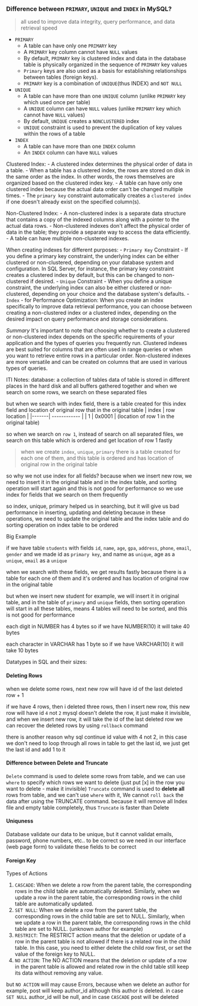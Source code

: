 ### Difference between `PRIMARY`, `UNIQUE` and `INDEX` in MySQL?
> all used to improve data integrity, query performance, and data retrieval speed
- `PRIMARY`
  - A table can have only one `PRIMARY` key
  - A `PRIMARY` key column cannot have `NULL` values
  - By default, `PRIMARY` key is clustered index and data in the database table is physically organized in the sequence of `PRIMARY` key values
  - `Primary` keys are also used as a basis for establishing relationships between tables (foreign keys).
  - `PRIMARY` key is a combination of `UNIQUE`(thus INDEX) and `NOT NULL`
- `UNIQUE`
  - A table can have more than one `UNIQUE` column (unlike `PRIMARY` key which used once per table)
  - A `UNIQUE` column can have `NULL` values (unlike `PRIMARY` key which cannot have `NULL` values)
  - By default, `UNIQUE` creates a `NONCLUSTERED` index
  - `UNIQUE` constraint is used to prevent the duplication of key values within the rows of a table
- `INDEX`
  - A table can have more than one `INDEX` column
  - An `INDEX` column can have `NULL` values

Clustered Index:
    - A clustered index determines the physical order of data in a table.
    - When a table has a clustered index, the rows are stored on disk in the same order as the index. In other words, the rows themselves are organized based on the clustered index key.
    - A table can have only one clustered index because the actual data order can't be changed multiple times.
    - The `primary key` constraint automatically creates a `clustered index` if one doesn't already exist on the specified column(s).

Non-Clustered Index:
    - A non-clustered index is a separate data structure that contains a copy of the indexed columns along with a pointer to the actual data rows.
    - Non-clustered indexes don't affect the physical order of data in the table; they provide a separate way to access the data efficiently.
    - A table can have multiple non-clustered indexes.


When creating indexes for different purposes:
    - `Primary Key` Constraint
        - If you define a primary key constraint, the underlying index can be either clustered or non-clustered, depending on your database system and configuration. In SQL Server, for instance, the primary key constraint creates a clustered index by default, but this can be changed to non-clustered if desired.
    - `Unique` Constraint
        - When you define a unique constraint, the underlying index can also be either clustered or non-clustered, depending on your choice and the database system's defaults.
    - `Index`
        - for Performance Optimization: When you create an index specifically to improve data retrieval performance, you can choose between creating a non-clustered index or a clustered index, depending on the desired impact on query performance and storage considerations.

_Summary_
It's important to note that choosing whether to create a clustered or non-clustered index depends on the specific requirements of your application and the types of queries you frequently run. Clustered indexes are best suited for columns that are often used in range queries or when you want to retrieve entire rows in a particular order. Non-clustered indexes are more versatile and can be created on columns that are used in various types of queries.



ITI Notes:
database: a collection of tables
data of table is stored in different places in the hard disk and all buffers gathered together
and when we search on some rows, we search on these separated files

but when we search with index field, there is a table created for this index field and location of original row that in the original table
| index | row location |
|-------| ------------ |
| 1     | 0x0001       | (location of row 1 in the original table)

so when we search on `row 1`, instead of search on all separated files, we search on this table which is ordered and get location of row 1 fastly
> when we create `index`, `unique`, `primary` there is a table created for each one of them, and this table is ordered and has location of original row in the original table


so why we not use index for all fields?
because when we insert new row, we need to insert it in the original table and in the index table, and sorting operation will start again and this is not good for performance
so we use index for fields that we search on them frequently

so index, unique, primary helped us in searching, but it will give us bad performance in inserting, updating and deleting
because in these operations, we need to update the original table and the index table and do sorting operation on index table to be ordered



Big Example

if we have table `students` with fields `id`, `name`, `age`, `gpa`, `address`, `phone`, `email`, `gender`
and we made id as `primary key`, and name as `unique`, age as a `unique`, `email` as a `unique`

when we search with these fields, we get results fastly because there is a table for each one of them and it's ordered and has location of original row in the original table

but when we insert new student for example, we will insert it in original table, and in the table of `primary` and `unique` fields, then sorting operation will start in all these tables, means 4 tables will need to be sorted, and this is not good for performance


each digit in NUMBER has 4 bytes
so if we have NUMBER(10) it will take 40 bytes

each character in VARCHAR has 1 byte
so if we have VARCHAR(10) it will take 10 bytes

Datatypes in SQL and their sizes:


#### Deleting Rows
when we delete some rows, next new row will have id of the last deleted row + 1

if we have 4 rows, then i deleted three rows, then I insert new row, this new row will have id `4` not `2`
mysql doesn't delete the row, it just make it invisible, and when we insert new row, it will take the id of the last deleted row
we can recover the deleted rows by using `rollback` command

there is another reason why sql continue id value with 4 not 2, in this case we don't need to loop through all rows in table to get the last id, we just get the last id and add 1 to it

#### Difference between Delete and Truncate

`Delete` command is used to delete some rows from table, and we can use `where` to specify which rows we want to delete (just put [x] in the row you want to delete - make it invisible)
`Truncate` command is used to __delete all__ rows from table, and we can't use `where` with it, We cannot `roll back` the data after using the TRUNCATE command. 
because it will remove all Index file and empty table completely, thus `Truncate` is faster than Delete 


#### Uniquness
Database validate our data to be unique, but it cannot validat emails, password, phone numbers, etc.. to be correct
so we need in our interface (web page form) to validate these fields to be correct


#### Foreign Key

Types of Actions
1. `CASCADE`: When we delete a row from the parent table, the corresponding rows in the child table are automatically deleted. Similarly, when we update a row in the parent table, the corresponding rows in the child table are automatically updated.
2. `SET NULL`: When we delete a row from the parent table, the corresponding rows in the child table are set to NULL. Similarly, when we update a row in the parent table, the corresponding rows in the child table are set to NULL. (unknown author for example)
3. `RESTRICT`: The RESTRICT action means that the deletion or update of a row in the parent table is not allowed if there is a related row in the child table. In this case, you need to either delete the child row first, or set the value of the foreign key to NULL.
4. `NO ACTION`: The NO ACTION means that the deletion or update of a row in the parent table is allowed and related row in the child table still keep its data without removing any value.

but `NO ACTION` will may cause Errors, because when we delete an author for example, post will keep author_id although this author is deleted.
in case `SET NULL` author_id will be null, and in case `CASCADE` post will be deleted